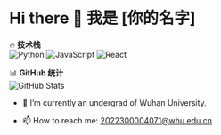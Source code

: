 # Hi there 👋 我是 [你的名字]

🔥 **技术栈**  
![Python](https://img.shields.io/badge/-Python-3776AB?logo=python&logoColor=white)
![JavaScript](https://img.shields.io/badge/-JavaScript-F7DF1E?logo=javascript&logoColor=black)
![React](https://img.shields.io/badge/-React-61DAFB?logo=react&logoColor=black)

<!-- 📚 **开源项目**  
- [项目1](链接): 简介
- [项目2](链接): 简介 -->

📊 **GitHub 统计**  
![GitHub Stats](https://github-readme-stats.vercel.app/api?username=Hallucinatie&show_icons=true&theme=radical)



- 🔭 I’m currently an undergrad of Wuhan University.
<!-- - 🌱 I’m currently learning ...
- 👯 I’m looking to collaborate on ...
- 🤔 I’m looking for help with ...
- 💬 Ask me about ... -->
- 📫 How to reach me: 2022300004071@whu.edu.cn
<!-- - 😄 Pronouns: ...
- ⚡ Fun fact: ... -->
